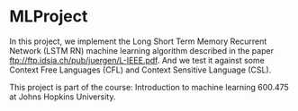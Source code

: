 # MLProject

In this project, we implement the Long Short Term Memory Recurrent Network (LSTM RN) machine learning algorithm described in the paper ftp://ftp.idsia.ch/pub/juergen/L-IEEE.pdf. And we test it against some Context Free Languages (CFL) and Context Sensitive Language (CSL).

This project is part of the course: Introduction to machine learning 600.475 at Johns Hopkins University.
